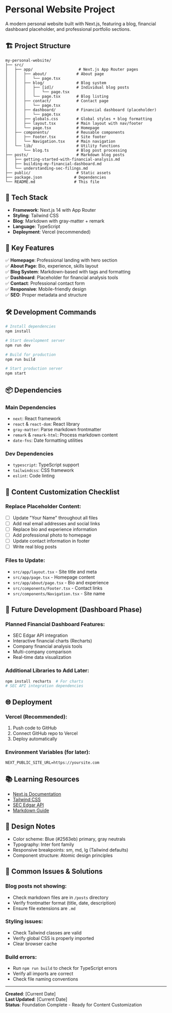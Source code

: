 # Personal Website Project

A modern personal website built with Next.js, featuring a blog, financial dashboard placeholder, and professional portfolio sections.

## 🏗 Project Structure

```
my-personal-website/
├── src/
│   ├── app/                    # Next.js App Router pages
│   │   ├── about/             # About page
│   │   │   └── page.tsx
│   │   ├── blog/              # Blog system
│   │   │   ├── [id]/          # Individual blog posts
│   │   │   │   └── page.tsx
│   │   │   └── page.tsx       # Blog listing
│   │   ├── contact/           # Contact page
│   │   │   └── page.tsx
│   │   ├── dashboard/         # Financial dashboard (placeholder)
│   │   │   └── page.tsx
│   │   ├── globals.css        # Global styles + blog formatting
│   │   ├── layout.tsx         # Main layout with nav/footer
│   │   └── page.tsx           # Homepage
│   ├── components/            # Reusable components
│   │   ├── Footer.tsx         # Site footer
│   │   └── Navigation.tsx     # Main navigation
│   └── lib/                   # Utility functions
│       └── blog.ts            # Blog post processing
├── posts/                     # Markdown blog posts
│   ├── getting-started-with-financial-analysis.md
│   ├── building-my-financial-dashboard.md
│   └── understanding-sec-filings.md
├── public/                    # Static assets
├── package.json              # Dependencies
└── README.md                 # This file
```

## 🚀 Tech Stack

- **Framework**: Next.js 14 with App Router
- **Styling**: Tailwind CSS
- **Blog**: Markdown with gray-matter + remark
- **Language**: TypeScript
- **Deployment**: Vercel (recommended)

## 📝 Key Features

✅ **Homepage**: Professional landing with hero section  
✅ **About Page**: Bio, experience, skills layout  
✅ **Blog System**: Markdown-based with tags and formatting  
✅ **Dashboard**: Placeholder for financial analysis tools  
✅ **Contact**: Professional contact form  
✅ **Responsive**: Mobile-friendly design  
✅ **SEO**: Proper metadata and structure  

## 🛠 Development Commands

```bash
# Install dependencies
npm install

# Start development server
npm run dev

# Build for production
npm run build

# Start production server
npm start
```

## 📦 Dependencies

### Main Dependencies
- `next`: React framework
- `react` & `react-dom`: React library
- `gray-matter`: Parse markdown frontmatter
- `remark` & `remark-html`: Process markdown content
- `date-fns`: Date formatting utilities

### Dev Dependencies
- `typescript`: TypeScript support
- `tailwindcss`: CSS framework
- `eslint`: Code linting

## 🎯 Content Customization Checklist

### Replace Placeholder Content:
- [ ] Update "Your Name" throughout all files
- [ ] Add real email addresses and social links
- [ ] Replace bio and experience information
- [ ] Add professional photo to homepage
- [ ] Update contact information in footer
- [ ] Write real blog posts

### Files to Update:
- `src/app/layout.tsx` - Site title and meta
- `src/app/page.tsx` - Homepage content  
- `src/app/about/page.tsx` - Bio and experience
- `src/components/Footer.tsx` - Contact links
- `src/components/Navigation.tsx` - Site name

## 🔮 Future Development (Dashboard Phase)

### Planned Financial Dashboard Features:
- SEC Edgar API integration
- Interactive financial charts (Recharts)
- Company financial analysis tools
- Multi-company comparison
- Real-time data visualization

### Additional Libraries to Add Later:
```bash
npm install recharts  # For charts
# SEC API integration dependencies
```

## 🌐 Deployment

### Vercel (Recommended):
1. Push code to GitHub
2. Connect GitHub repo to Vercel
3. Deploy automatically

### Environment Variables (for later):
```env
NEXT_PUBLIC_SITE_URL=https://yoursite.com
```

## 📚 Learning Resources

- [Next.js Documentation](https://nextjs.org/docs)
- [Tailwind CSS](https://tailwindcss.com/docs)
- [SEC Edgar API](https://sec.gov/edgar/sec-api-documentation)
- [Markdown Guide](https://www.markdownguide.org/)

## 🎨 Design Notes

- Color scheme: Blue (#2563eb) primary, gray neutrals
- Typography: Inter font family
- Responsive breakpoints: sm, md, lg (Tailwind defaults)
- Component structure: Atomic design principles

## 🐛 Common Issues & Solutions

### Blog posts not showing:
- Check markdown files are in `/posts` directory
- Verify frontmatter format (title, date, description)
- Ensure file extensions are `.md`

### Styling issues:
- Check Tailwind classes are valid
- Verify global CSS is properly imported
- Clear browser cache

### Build errors:
- Run `npm run build` to check for TypeScript errors
- Verify all imports are correct
- Check file naming conventions

---

**Created**: [Current Date]  
**Last Updated**: [Current Date]  
**Status**: Foundation Complete - Ready for Content Customization